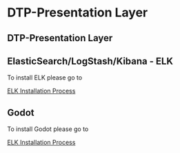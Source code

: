 # DTP-Presentation Layer

## DTP-Presentation Layer

## ElasticSearch/LogStash/Kibana - ELK
To install ELK please go to

[ELK Installation Process](/presentationlayer/ElasticSearch_Kibana_Logstash/README.md)

## Godot
To install Godot please go to

[ELK Installation Process](/presentationlayer/godot/README.md)
